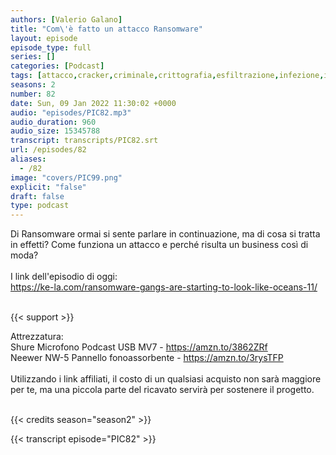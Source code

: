 ```yaml
---
authors: [Valerio Galano]
title: "Com\'è fatto un attacco Ransomware"
layout: episode
episode_type: full
series: []
categories: [Podcast]
tags: [attacco,cracker,criminale,crittografia,esfiltrazione,infezione,informazioni,raas,riscatto,spam,virus]
seasons: 2
number: 82
date: Sun, 09 Jan 2022 11:30:02 +0000
audio: "episodes/PIC82.mp3"
audio_duration: 960
audio_size: 15345788
transcript: transcripts/PIC82.srt
url: /episodes/82
aliases: 
  - /82
image: "covers/PIC99.png"
explicit: "false"
draft: false
type: podcast
---
```

Di Ransomware ormai si sente parlare in continuazione, ma di cosa si tratta in effetti? Come funziona un attacco e perché risulta un business così di moda?<br />
<br />
I link dell'episodio di oggi: <br />
<a href="https://ke-la.com/ransomware-gangs-are-starting-to-look-like-oceans-11/" rel="noopener">https://ke-la.com/ransomware-gangs-are-starting-to-look-like-oceans-11/</a> <br />
<br />


{{< support >}}

Attrezzatura:<br />
Shure Microfono Podcast USB MV7 - <a href="https://amzn.to/3862ZRf" rel="noopener">https://amzn.to/3862ZRf</a> <br />
Neewer NW-5 Pannello fonoassorbente - <a href="https://amzn.to/3rysTFP" rel="noopener">https://amzn.to/3rysTFP</a> <br />
<br />
Utilizzando i link affiliati, il costo di un qualsiasi acquisto non sarà maggiore per te, ma una piccola parte del ricavato servirà per sostenere il progetto.<br />
<br />


{{< credits season="season2" >}}

<!-- more -->

{{< transcript episode="PIC82" >}}